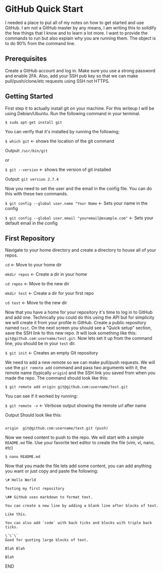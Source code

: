 # GitHub Quick Start

I needed a place to put all of my notes on how to get started and use GitHub.  I am not a GitHub master by any means, I am writing this to solidify the few things that I know and to learn a lot more.  I want to provide the commands to run but also explain why you are running them.  The object is to do 90% from the command line.  

## Prerequisites

Create a GitHub account and log in.  Make sure you use a strong password and enable 2FA.  Also, add your SSH pub key so that we can make pull/push/clone/etc requests using SSH not HTTPS.   

## Getting Started

First step it to actually install git on your machine.  For this writeup I will be using Debian/Ubuntu. Run the following command in your terminal.

`$ sudo apt-get install git`

You can verify that it's installed by running the following;

`$ which git` <- shows the location of the git command

Output: `/usr/bin/git`

or

`$ git --version` <- shows the version of git installed

Output: `git version 2.7.4`

Now you need to set the user and the email in the config file.  You can do this with these two commands.


`$ git config --global user.name "Your Name`   <- Sets your name in the config

`$ git config --global user.email "youremail@example.com"`   <- Sets your default email in the config

## First Repository

Navigate to your home directory and create a directory to house all of your repos.

`cd`    <- Move to your home dir

`mkdir repos`  <- Create a dir in your home

`cd repos`   <- Move to the new dir

`mkdir test`  <- Create a dir for your first repo

`cd test`   <- Move to the new dir

Now that you have a home for your repository it's time to log in to GitHub and add one.  Technically you could do this using the API but for simplicity we will create it from your profile in GitHub.  Create a public repository named `test`.  On the next screen you should see a "Quick setup" section, save the SSH link to this new repo.  It will look something like this: `git@github.com:username/test.git`.  Now lets set it up from the command line, you should be in your `test` dir.

`$ git init`  <- Creates an empty Git repository

We need to add a new remote so we can make pull/push requests. We will use the `git remote add` command and pass two arguments with it, the remote name (typically `origin`) and the SSH link you saved from when you made the repo.  The command should look like this:

`$ git remote add origin git@github.com:username/test.git`

You can see if it worked by running:

`$ git remote -v` <- Verbose output showing the remote url after name

Output Should look like this:

```origin	git@github.com:username/test.git (fetch)

origin	git@github.com:username/test.git (push)
```

Now we need content to push to the repo.  We will start with a simple `README.md` file.  Use your favorite text editor to create the file (vim, vi, nano, etc)

`$ nano README.md`

Now that you made the file lets add some content, you can add anything you want or just copy and paste the following:

```
\# Hello World

Testing my first repository

\## GitHub uses markdown to format text.

You can create a new line by adding a blank line after blocks of text.

Like this.

You can also add `code` with back ticks and blocks with triple back ticks.

\`\`\`
Good for quoting large blocks of text.

Blah Blah

Blah
```

END
